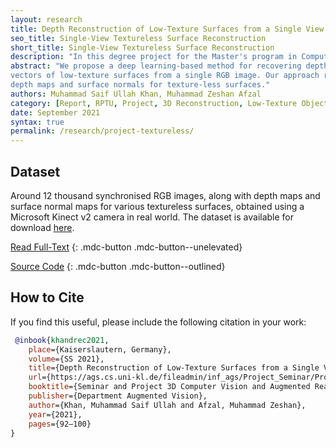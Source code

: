 ```yaml
---
layout: research
title: Depth Reconstruction of Low-Texture Surfaces from a Single View
seo_title: Single-View Textureless Surface Reconstruction
short_title: Single-View Textureless Surface Reconstruction
description: "In this degree project for the Master's program in Computer Science at TU Kaiserslautern, we implement Bednarik et al.'s method in PyTorch and test it on additional real data we collected."
abstract: "We propose a deep learning-based method for recovering depth maps and normal
vectors of low-texture surfaces from a single RGB image. Our approach relies on an autoencoding network with multiple decoders which are trained jointly. It is based on a semantic segmentation network, called SegNet, with design modifications intended to speed up training. We demonstrate that despite reducing the network parameters and training time significantly, our performance is still comparable to the original network. We also present a new dataset of
depth maps and surface normals for texture-less surfaces."
authors: Muhammad Saif Ullah Khan, Muhammad Zeshan Afzal
category: [Report, RPTU, Project, 3D Reconstruction, Low-Texture Objects]
date: September 2021
syntax: true
permalink: /research/project-textureless/
---
```


## Dataset

Around 12 thousand synchronised RGB images, along with depth maps and surface normal maps for various textureless surfaces, obtained using a Microsoft Kinect v2 camera in real world. The dataset is available for download [here](https://kaggle.com/saifkhichi96/textureless-real-data/).

[Read Full-Text](https://ags.cs.uni-kl.de/fileadmin/inf_ags/Project_Seminar/Proceedings_3DCV_SS2021.pdf#page=92)
{: .mdc-button .mdc-button--unelevated}

[Source Code](https://github.com/saifkhichi96/texless_recon_pytorch)
{: .mdc-button .mdc-button--outlined}

## How to Cite

If you find this useful, please include the following citation in your work:

```bibtex
 @inbook{khandrec2021,
    place={Kaiserslautern, Germany},
    volume={SS 2021},
    title={Depth Reconstruction of Low-Texture Surfaces from a Single View},
    url={https://ags.cs.uni-kl.de/fileadmin/inf_ags/Project_Seminar/Proceedings_3DCV_SS2021.pdf},
    booktitle={Seminar and Project 3D Computer Vision and Augmented Reality - Summer Semester 2021},
    publisher={Department Augmented Vision},
    author={Khan, Muhammad Saif Ullah and Afzal, Muhammad Zeshan},
    year={2021},
    pages={92–100}
} 
```

